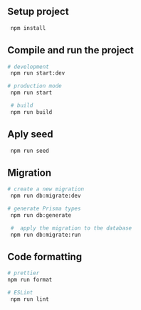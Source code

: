 ## Setup project

```bash
 npm install
```

## Compile and run the project

```bash
# development
 npm run start:dev

# production mode
 npm run start

 # build
 npm run build
```

## Aply seed

```bash
 npm run seed
```

## Migration

```bash
# create a new migration
 npm run db:migrate:dev

# generate Prisma types
 npm run db:generate

 #  apply the migration to the database
 npm run db:migrate:run

```

## Code formatting

```bash
# prettier
npm run format

# ESLint
 npm run lint
```
